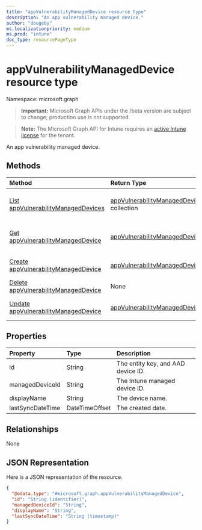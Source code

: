 ```yaml
---
title: "appVulnerabilityManagedDevice resource type"
description: "An app vulnerability managed device."
author: "dougeby"
ms.localizationpriority: medium
ms.prod: "intune"
doc_type: resourcePageType
---
```


# appVulnerabilityManagedDevice resource type

Namespace: microsoft.graph

> **Important:** Microsoft Graph APIs under the /beta version are subject to change; production use is not supported.

> **Note:** The Microsoft Graph API for Intune requires an [active Intune license](https://go.microsoft.com/fwlink/?linkid=839381) for the tenant.

An app vulnerability managed device.

## Methods
|Method|Return Type|Description|
|:---|:---|:---|
|[List appVulnerabilityManagedDevices](../api/intune-partnerintegration-appvulnerabilitymanageddevice-list.md)|[appVulnerabilityManagedDevice](../resources/intune-partnerintegration-appvulnerabilitymanageddevice.md) collection|List properties and relationships of the [appVulnerabilityManagedDevice](../resources/intune-partnerintegration-appvulnerabilitymanageddevice.md) objects.|
|[Get appVulnerabilityManagedDevice](../api/intune-partnerintegration-appvulnerabilitymanageddevice-get.md)|[appVulnerabilityManagedDevice](../resources/intune-partnerintegration-appvulnerabilitymanageddevice.md)|Read properties and relationships of the [appVulnerabilityManagedDevice](../resources/intune-partnerintegration-appvulnerabilitymanageddevice.md) object.|
|[Create appVulnerabilityManagedDevice](../api/intune-partnerintegration-appvulnerabilitymanageddevice-create.md)|[appVulnerabilityManagedDevice](../resources/intune-partnerintegration-appvulnerabilitymanageddevice.md)|Create a new [appVulnerabilityManagedDevice](../resources/intune-partnerintegration-appvulnerabilitymanageddevice.md) object.|
|[Delete appVulnerabilityManagedDevice](../api/intune-partnerintegration-appvulnerabilitymanageddevice-delete.md)|None|Deletes a [appVulnerabilityManagedDevice](../resources/intune-partnerintegration-appvulnerabilitymanageddevice.md).|
|[Update appVulnerabilityManagedDevice](../api/intune-partnerintegration-appvulnerabilitymanageddevice-update.md)|[appVulnerabilityManagedDevice](../resources/intune-partnerintegration-appvulnerabilitymanageddevice.md)|Update the properties of a [appVulnerabilityManagedDevice](../resources/intune-partnerintegration-appvulnerabilitymanageddevice.md) object.|

## Properties
|Property|Type|Description|
|:---|:---|:---|
|id|String|The entity key, and AAD device ID.|
|managedDeviceId|String|The Intune managed device ID.|
|displayName|String|The device name.|
|lastSyncDateTime|DateTimeOffset|The created date.|

## Relationships
None

## JSON Representation
Here is a JSON representation of the resource.
<!-- {
  "blockType": "resource",
  "keyProperty": "id",
  "@odata.type": "microsoft.graph.appVulnerabilityManagedDevice"
}
-->
``` json
{
  "@odata.type": "#microsoft.graph.appVulnerabilityManagedDevice",
  "id": "String (identifier)",
  "managedDeviceId": "String",
  "displayName": "String",
  "lastSyncDateTime": "String (timestamp)"
}
```



